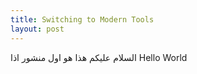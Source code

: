 ```yaml
---
title: Switching to Modern Tools
layout: post
---
```


السلام عليكم
هذا هو اول منشور اذا
Hello World
